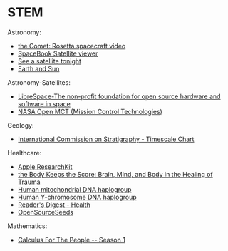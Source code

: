 # STEM

Astronomy:

- [the Comet: Rosetta spacecraft video](https://vimeo.com/347565673)
- [SpaceBook Satellite viewer](http://apps.agi.com/SatelliteViewer/)
- [See a satellite tonight](https://james.darpinian.com/satellites/)
- [Earth and Sun](https://ciechanow.ski/earth-and-sun/)


Astronomy-Satellites:

- [LibreSpace-The non-profit foundation for open source hardware and software in space](https://libre.space)
- [NASA Open MCT (Mission Control Technologies)](https://github.com/nasa/openmct)


Geology:

- [International Commission on Stratigraphy - Timescale Chart](http://www.stratigraphy.org/index.php/ics-chart-timescale)


Healthcare:

- [Apple ResearchKit](https://www.apple.com/researchkit/)
- [the Body Keeps the Score: Brain, Mind, and Body in the Healing of Trauma](https://www.amazon.com/gp/product/B00G3L1C2K)
- [Human mitochondrial DNA haplogroup](https://en.wikipedia.org/wiki/Human_mitochondrial_DNA_haplogroup)
- [Human Y-chromosome DNA haplogroup](https://en.wikipedia.org/wiki/Human_Y-chromosome_DNA_haplogroup)
- [Reader's Digest - Health](https://www.rd.com/health/)
- [OpenSourceSeeds](https://www.opensourceseeds.org/)


Mathematics:

- [Calculus For The People -- Season 1](https://www.geogebra.org/m/x39ys4d7)
